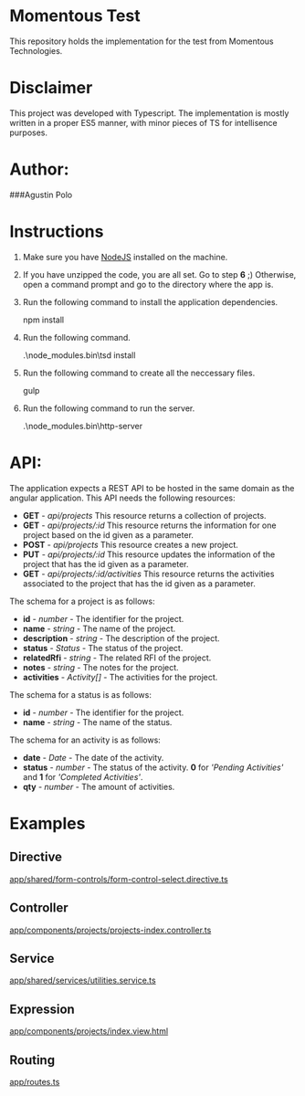 # Momentous Test
This repository holds the implementation for the test from Momentous Technologies.

# Disclaimer
This project was developed with Typescript. The implementation is mostly written in a proper ES5 manner, with minor pieces of TS for intellisence purposes.

# Author:
###Agustin Polo

# Instructions
1. Make sure you have [NodeJS](https://nodejs.org/en/) installed on the machine.

2. If you have unzipped the code, you are all set. Go to step **6** ;)
Otherwise, open a command prompt and go to the directory where the app is.

3. Run the following command to install the application dependencies.

    npm install
    
4. Run the following command.

    .\node_modules\.bin\tsd install
    
4. Run the following command to create all the neccessary files.

    gulp
    
5. Run the following command to run the server.

    .\node_modules\.bin\http-server
    
# API:
The application expects a REST API to be hosted in the same domain as the angular application.
This API needs the following resources:
* **GET** - *api/projects*
    This resource returns a collection of projects.
* **GET** - *api/projects/:id*
    This resource returns the information for one project based on the id given as a parameter.
* **POST** - *api/projects*
    This resource creates a new project.
* **PUT** - *api/projects/:id*
    This resource updates the information of the project that has the id given as a parameter.
* **GET** - *api/projects/:id/activities*
    This resource returns the activities associated to the project that has the id given as a parameter.

The schema for a project is as follows:
* **id** - *number* - The identifier for the project.
* **name** - *string* - The name of the project.
* **description** - *string* - The description of the project.
* **status** - *Status* - The status of the project.
* **relatedRfi** - *string* - The related RFI of the project.
* **notes** - *string* - The notes for the project.
* **activities** - *Activity[]* - The activities for the project.

The schema for a status is as follows:
* **id** - *number* - The identifier for the project.
* **name** - *string* - The name of the status.

The schema for an activity is as follows:
* **date** - *Date* - The date of the activity.
* **status** - *number* - The status of the activity. **0** for *'Pending Activities'* and **1** for *'Completed Activities'*.
* **qty** - *number* - The amount of activities.

# Examples
## Directive
[app/shared/form-controls/form-control-select.directive.ts](https://github.com/poloagustin/momentous-test/blob/master/app/shared/form-controls/form-control-select.directive.ts)
## Controller
[app/components/projects/projects-index.controller.ts](https://github.com/poloagustin/momentous-test/blob/master/app/components/projects/projects-index.controller.ts)
## Service
[app/shared/services/utilities.service.ts](https://github.com/poloagustin/momentous-test/blob/master/app/shared/services/utilities.service.ts)
## Expression
[app/components/projects/index.view.html](https://github.com/poloagustin/momentous-test/blob/master/app/components/projects/index.view.html)
## Routing
[app/routes.ts](https://github.com/poloagustin/momentous-test/blob/master/app/routes.ts)
